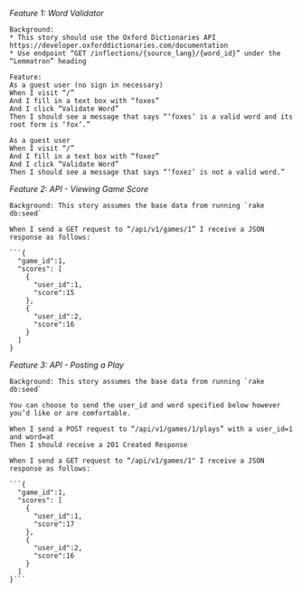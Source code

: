 *Feature 1: Word Validator*

```
Background:
* This story should use the Oxford Dictionaries API https://developer.oxforddictionaries.com/documentation
* Use endpoint “GET /inflections/{source_lang}/{word_id}” under the “Lemmatron” heading

Feature:
As a guest user (no sign in necessary)
When I visit “/”
And I fill in a text box with “foxes”
And I click “Validate Word”
Then I should see a message that says “‘foxes’ is a valid word and its root form is ‘fox’.”

As a guest user
When I visit “/”
And I fill in a text box with “foxez”
And I click “Validate Word”
Then I should see a message that says “‘foxez’ is not a valid word.”
```

*Feature 2: API - Viewing Game Score*

```
Background: This story assumes the base data from running `rake db:seed`

When I send a GET request to “/api/v1/games/1” I receive a JSON response as follows:

```{
  "game_id":1,
  "scores": [
    {
      "user_id":1,
      "score":15
    },
    {
      "user_id":2,
      "score":16
    }
  ]
}
```

*Feature 3: API - Posting a Play*

```
Background: This story assumes the base data from running `rake db:seed`

You can choose to send the user_id and word specified below however you’d like or are comfortable.

When I send a POST request to “/api/v1/games/1/plays” with a user_id=1 and word=at
Then I should receive a 201 Created Response

When I send a GET request to “/api/v1/games/1" I receive a JSON response as follows:

```{
  "game_id":1,
  "scores": [
    {
      "user_id":1,
      "score":17
    },
    {
      "user_id":2,
      "score":16
    }
  ]
}```
